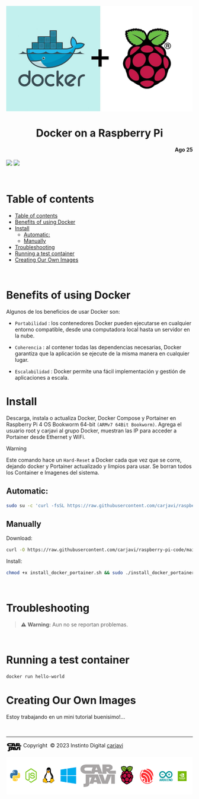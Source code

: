 <p align="center"><img src="./img/docker_RPi.jpg" width="600"   alt=" " /></p>
<h1 align="center"> Docker on a Raspberry Pi </h1> 
<h4 align="right">Ago 25</h4>

<p>
  <img src="https://img.shields.io/badge/OS-Linux%20GNU-yellowgreen">
  <img src="https://img.shields.io/badge/Hardware-Raspberry%20ver%204-red">
</p>

<br>

# Table of contents
- [Table of contents](#table-of-contents)
- [Benefits of using Docker](#benefits-of-using-docker)
- [Install](#install)
  - [Automatic:](#automatic)
  - [Manually](#manually)
- [Troubleshooting](#troubleshooting)
- [Running a test container](#running-a-test-container)
- [Creating Our Own Images](#creating-our-own-images)

<br>

# Benefits of using Docker
Algunos de los beneficios de usar Docker son:

* ```Portabilidad``` : los contenedores Docker pueden ejecutarse en cualquier entorno compatible, desde una computadora local hasta un servidor en la nube.

* ```Coherencia``` : al contener todas las dependencias necesarias, Docker garantiza que la aplicación se ejecute de la misma manera en cualquier lugar.

* ```Escalabilidad``` : Docker permite una fácil implementación y gestión de aplicaciones a escala.

# Install
Descarga, instala o actualiza Docker, Docker Compose y Portainer en Raspberry Pi 4 OS Bookworm 64-bit ```(ARMv7 64Bit Bookworm)```. Agrega el usuario root y carjavi al grupo Docker, muestran las IP para acceder a Portainer desde Ethernet y WiFi. 

> [!WARNING]
> Este comando hace un ```Hard-Reset``` a Docker cada que vez que se corre, dejando docker y Portainer actualizado y limpios para usar. Se borran todos los Container e Imagenes del sistema. 


## Automatic:
```bash
sudo su -c 'curl -fsSL https://raw.githubusercontent.com/carjavi/raspberry-pi-code/main/docker-RPi/install_docker_portainer.sh| bash' 
```
## Manually
Download:
```bash
curl -O https://raw.githubusercontent.com/carjavi/raspberry-pi-code/main/docker-RPi/install_docker_portainer.sh
```
Install:
```bash
chmod +x install_docker_portainer.sh && sudo ./install_docker_portainer.sh
```


<br>

# Troubleshooting
> :warning: **Warning:** Aun no se reportan problemas.

<br>

# Running a test container
```bash
docker run hello-world
```

# Creating Our Own Images
Estoy trabajando en un mini tutorial buenisimo!... 

<br>

---

<div>
  <p>
    <img  align="top" width="42" style="padding:0px 0px 0px 0px;" src="./img/carjavi.png"/> Copyright &nbsp;&copy; 2023 Instinto Digital <a href="https://carjavi.github.io/" title="carjavi.github">carjavi</a>
  </p>
</div>

<p align="center">
    <a href="https://instintodigital.net/" target="_blank"><img src="./img/developer.png" height="100" alt="www.instintodigital.net"></a>
</p>



